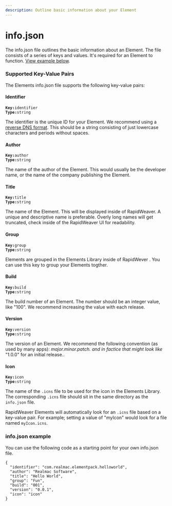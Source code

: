 ```yaml
---
description: Outline basic information about your Element
---
```


# info.json

The info.json file outlines the basic information about an Element. The file consists of a series of keys and values. It's required for an Element to function. [View example below](info.json.md#info.json-example).

### Supported Key-Value Pairs <a href="#key-value-pairs-explained" id="key-value-pairs-explained"></a>

The Elements info.json file supports the following key-value pairs:

#### Identifier

**`Key:`**`identifier` \
**`Type:`**`string`

The identifier is the unique ID for your Element. We recommend using a [reverse DNS format](https://developer.apple.com/library/archive/documentation/FileManagement/Conceptual/understanding\_utis/understand\_utis\_conc/understand\_utis\_conc.html). This should be a string consisting of just lowercase characters and periods without spaces.

#### Author

**`Key:`**`author`\
**`Type:`**`string`

The name of the author of the Element. This would usually be the developer name, or the name of the company publishing the Element.

#### Title

**`Key:`**`title`\
**`Type:`**`string`

The name of the Element. This will be displayed inside of RapidWeaver. A unique and descriptive name is preferable. Overly long names will get truncated, check inside of the RapidWeaver UI for readability.

#### Group

**`Key:`**`group`\
**`Type:`**`string`

Elements are grouped in the Elements Library inside of RapidWever . You can use this key to group your Elements togther.

#### Build

**`Key:`**`build`\
**`Type:`**`string`

The build number of an Element. The number should be an integer value, like "100". We recommend increasing the value with each release.

#### Version

**`Key:`**`version`\
**`Type:`**`string`

The version of an Element. We recommend the following convention (as used by many apps): _major.minor.patch. and in factice that might look like_ "1.0.0" for an initial release..

#### Icon

**`Key:`**`icon`\
**`Type:`**`string`

The name of the `.icns` file to be used for the icon in the Elements Library. The corresponding `.icns` file should sit in the same directory as the `info.json` file.

RapidWeaver Elements will automatically look for an `.icns` file based on a key-value pair. For example; setting a value of "myIcon" would look for a file named `myIcon.icns`.

### info.json example

You can use the following code as a starting point for your own info.json file.

```
{
  "identifier": "com.realmac.elementpack.helloworld",
  "author": "Realmac Software",
  "title": "Hello World",
  "group": "Fun",
  "build": "001",
  "version": "0.0.1",
  "icon": "icon"
}
```

